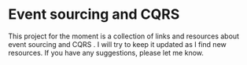 

# Event sourcing and CQRS


This project for the moment is a collection of links and resources about event sourcing and CQRS
. I will try to keep it updated as I find new resources. If you have any suggestions, please let me know.